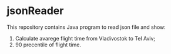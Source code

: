 # jsonReader

This repository contains Java program to read json file and show:
1. Calculate avarege flight time from Vladivostok to Tel Aviv;
2. 90 precentile of flight time.

